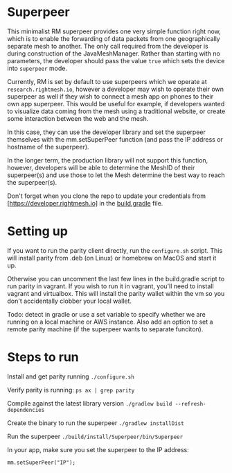 # Superpeer
This minimalist RM superpeer provides one very simple function right
now, which is to enable the forwarding of data packets from one
geographically separate mesh to another. The only call required from the
developer is during construction of the JavaMeshManager. Rather than
starting with no parameters, the developer should pass the value `true`
which sets the device into `superpeer` mode.

Currently, RM is set by default to use superpeers which we operate at
`research.rightmesh.io`, however a developer may wish to operate their
own superpeer as well if they wish to connect a mesh app on phones to
their own app superpeer. This would be useful for example, if
developers wanted to visualize data coming from the mesh using a
traditional website, or create some interaction between the web and the
mesh.

In this case, they can use the developer
library and set the superpeer themselves with the mm.setSuperPeer
function (and pass the IP address or hostname of the superpeer).

In the longer term, the production library will not support this
function, however, developers will be able to determine the MeshID of
their superpeer(s) and use those to let the Mesh determine the best way
to reach the superpeer(s).

Don't forget when you clone the repo to update your credentials from
[https://developer.rightmesh.io] in the [build.gradle](build.gradle)
file.

# Setting up
If you want to run the parity client directly, run the `configure.sh`
script. This will install parity from .deb (on Linux) or homebrew on MacOS
and start it up.

Otherwise you can uncomment the last few lines in the
build.gradle script to run parity in vagrant. If you wish to run it
in vagrant, you'll need to install vagrant and virtualbox. This will
install the parity wallet within the vm so you don't accidentally
clobber your local wallet.

Todo: detect in gradle or use a set variable to specify whether we are
running on a local machine or AWS instance. Also add an option to set
a remote parity machine (if the superpeer wants to separate funciton).

# Steps to run
Install and get parity running
`./configure.sh`

Verify parity is running:
`ps ax | grep parity`

Compile against the latest library version
`./gradlew build --refresh-dependencies`

Create the binary to run the superpeer
`./gradlew installDist`

Run the superpeer
`./build/install/Superpeer/bin/Superpeer`

In your app, make sure you set the superpeer to the IP address:

`mm.setSuperPeer("IP");`
